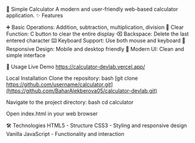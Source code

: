 🧮 Simple Calculator
A modern and user-friendly web-based calculator application.
✨ Features

➕ Basic Operations: Addition, subtraction, multiplication, division
🧹 Clear Function: C button to clear the entire display
⌫ Backspace: Delete the last entered character
⌨️ Keyboard Support: Use both mouse and keyboard
📱 Responsive Design: Mobile and desktop friendly
🎨 Modern UI: Clean and simple interface

🚀 Usage
Live Demo
https://calculator-devlab.vercel.app/

Local Installation
Clone the repository:
bash 
[git clone https://github.com/username/calculator.git](https://github.com/BaharAlekberova05/calculator-devlab.git)

Navigate to the project directory:
bash
cd calculator

Open index.html in your web browser

🛠️ Technologies
HTML5 - Structure
CSS3 - Styling and responsive design
Vanilla JavaScript - Functionality and interaction
